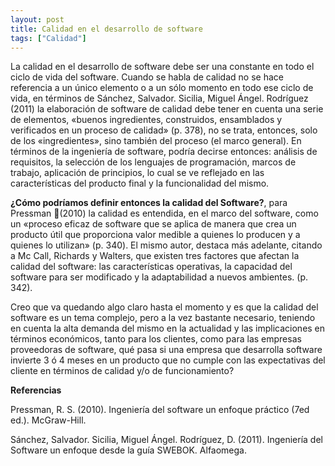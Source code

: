 ```yaml
---
layout: post
title: Calidad en el desarrollo de software
tags: ["Calidad"]
---
```


La calidad en el desarrollo de software debe ser una constante en todo el ciclo de vida del software. Cuando se habla de calidad no se hace referencia a un único elemento o a un sólo momento en todo ese ciclo de vida, en términos de Sánchez, Salvador. Sicilia, Miguel Ángel. Rodríguez (2011) la elaboración de software de calidad debe tener en cuenta una serie de elementos, «buenos ingredientes, construidos, ensamblados y verificados en un proceso de calidad» (p. 378), no se trata, entonces, solo de los «ingredientes», sino también del proceso (el marco general). En términos de la ingeniería de software, podría decirse entonces: análisis de requisitos, la selección de los lenguajes de programación, marcos de trabajo, aplicación de principios, lo cual se ve reflejado en las características del producto final y la funcionalidad del mismo.

**¿Cómo podríamos definir entonces la calidad del Software?**, para Pressman 👨(2010) la calidad es entendida, en el marco del software, como un «proceso eficaz de software que se aplica de manera que crea un producto útil que proporciona valor medible a quienes lo producen y a quienes lo utilizan» (p. 340). El mismo autor, destaca más adelante, citando a Mc Call, Richards y Walters, que existen tres factores que afectan la calidad del software: las características operativas, la capacidad del software para ser modificado y la adaptabilidad a nuevos ambientes. (p. 342).

Creo que va quedando algo claro hasta el momento y es que la calidad del software es un tema complejo, pero a la vez bastante necesario, teniendo en cuenta la alta demanda del mismo en la actualidad y las implicaciones en términos económicos, tanto para los clientes, como para las empresas proveedoras de software, qué pasa si una empresa que desarrolla software invierte 3 ó 4 meses en un producto que no cumple con las expectativas del cliente en términos de calidad y/o de funcionamiento?

**Referencias**

Pressman, R. S. (2010). Ingeniería del software un enfoque práctico (7ed ed.). McGraw-Hill.

Sánchez, Salvador. Sicilia, Miguel Ángel. Rodríguez, D. (2011). Ingeniería del Software un enfoque desde la guía SWEBOK. Alfaomega.
